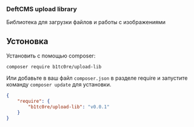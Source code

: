 ### DeftCMS upload library
Библиотека для загрузки файлов и работы с изображениями

## Устоновка
Установить с помощью composer:
```
composer require b1tc0re/upload-lib
```
Или добавьте в ваш файл ```composer.json``` в разделе require и запустите команду ```composer update```  для установки.

```json
{
    "require": {
        "b1tc0re/upload-lib": "v0.0.1"
    }
}
```